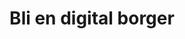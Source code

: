 ---
title: Bli en digital borger
ingress: Opprett din personlige, digitale identitet og ta i bruk digitale tjenester fra det offentlige.

# SEO
description: MinID er en personlig elektronisk ID som gir tilgang til offentlige tjenester. Opprett din personlige, digitale identitet og ta i bruk digitale tjenester fra det offentlige.

banner:
    image:
        src: /illustrations/illustration-03.png
        alt: Illustrasjon av sittende figur med telefon i hånden
---